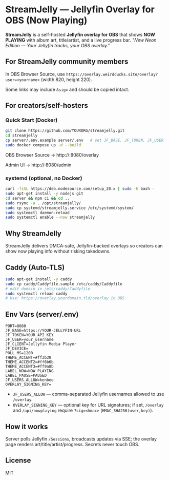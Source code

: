 # StreamJelly — Jellyfin Overlay for OBS (Now Playing)

**StreamJelly** is a self-hosted **Jellyfin overlay for OBS** that shows **NOW PLAYING** with album art, title/artist, and a live progress bar.
_"New Neon Edition — Your Jellyfin tracks, your OBS overlay."_

## For StreamJelly community members

In OBS Browser Source, use `https://overlay.weirdducks.site/overlay?user=<yourname>` (width 820, height 220).

Some links may include `&sig=` and should be copied intact.

## For creators/self-hosters

### Quick Start (Docker)
```bash
git clone https://github.com/YOURORG/streamjelly.git
cd streamjelly
cp server/.env.example server/.env   # set JF_BASE, JF_TOKEN, JF_USER
sudo docker compose up -d --build
```

OBS Browser Source → http://<server-ip>:8080/overlay

Admin UI → http://<server-ip>:8080/admin

### systemd (optional, no Docker)
```bash
curl -fsSL https://deb.nodesource.com/setup_20.x | sudo -E bash -
sudo apt-get install -y nodejs git
cd server && npm ci && cd ..
sudo rsync -a . /opt/streamjelly/
sudo cp systemd/streamjelly.service /etc/systemd/system/
sudo systemctl daemon-reload
sudo systemctl enable --now streamjelly
```

## Why StreamJelly

StreamJelly delivers DMCA-safe, Jellyfin-backed overlays so creators can show now playing info without risking takedowns.

## Caddy (Auto-TLS)
```bash
sudo apt-get install -y caddy
sudo cp caddy/Caddyfile.sample /etc/caddy/Caddyfile
# edit domain in /etc/caddy/Caddyfile
sudo systemctl reload caddy
# Use: https://overlay.yourdomain.tld/overlay in OBS
```

## Env Vars (server/.env)
```
PORT=8080
JF_BASE=https://YOUR-JELLYFIN-URL
JF_TOKEN=YOUR_API_KEY
JF_USER=your_username
JF_CLIENT=Jellyfin Media Player
JF_DEVICE=
POLL_MS=1200
THEME_ACCENT=#ff3b30
THEME_ACCENT2=#ff6b6b
THEME_ACCENT3=#ff9a8b
LABEL_NOW=NOW PLAYING
LABEL_PAUSE=PAUSED
JF_USERS_ALLOW=kenbee
OVERLAY_SIGNING_KEY=
```

* `JF_USERS_ALLOW` — comma-separated Jellyfin usernames allowed to use `/overlay`.
* `OVERLAY_SIGNING_KEY` — optional key for URL signatures; if set, `/overlay` and `/api/nowplaying` require `?sig=<hmac>` (`HMAC_SHA256(user,key)`).

## How it works

Server polls Jellyfin `/Sessions`, broadcasts updates via SSE; the overlay page renders art/title/artist/progress. Secrets never touch OBS.

## License

MIT
